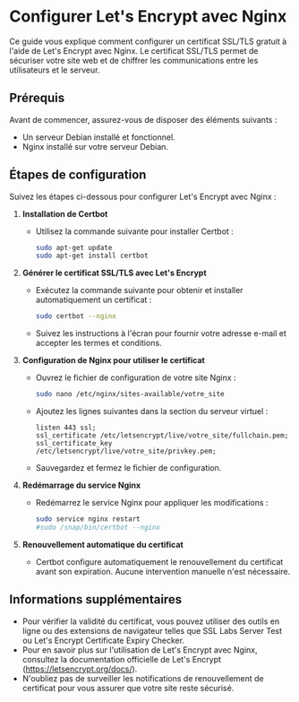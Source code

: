 # Configurer Let's Encrypt avec Nginx

Ce guide vous explique comment configurer un certificat SSL/TLS gratuit à l'aide de Let's Encrypt avec Nginx. Le certificat SSL/TLS permet de sécuriser votre site web et de chiffrer les communications entre les utilisateurs et le serveur.

## Prérequis

Avant de commencer, assurez-vous de disposer des éléments suivants :

- Un serveur Debian installé et fonctionnel.
- Nginx installé sur votre serveur Debian.

## Étapes de configuration

Suivez les étapes ci-dessous pour configurer Let's Encrypt avec Nginx :

1. **Installation de Certbot**

   - Utilisez la commande suivante pour installer Certbot :

     ```bash
     sudo apt-get update
     sudo apt-get install certbot
     ```

2. **Générer le certificat SSL/TLS avec Let's Encrypt**

   - Exécutez la commande suivante pour obtenir et installer automatiquement un certificat :

     ```bash
     sudo certbot --nginx
     ```

   - Suivez les instructions à l'écran pour fournir votre adresse e-mail et accepter les termes et conditions.

3. **Configuration de Nginx pour utiliser le certificat**

   - Ouvrez le fichier de configuration de votre site Nginx :

     ```bash
     sudo nano /etc/nginx/sites-available/votre_site
     ```

   - Ajoutez les lignes suivantes dans la section du serveur virtuel :

     ```nginx
     listen 443 ssl;
     ssl_certificate /etc/letsencrypt/live/votre_site/fullchain.pem;
     ssl_certificate_key /etc/letsencrypt/live/votre_site/privkey.pem;
     ```

   - Sauvegardez et fermez le fichier de configuration.

4. **Redémarrage du service Nginx**

   - Redémarrez le service Nginx pour appliquer les modifications :

     ```bash
     sudo service nginx restart
     #sudo /snap/bin/certbot --nginx
     ```

5. **Renouvellement automatique du certificat**

   - Certbot configure automatiquement le renouvellement du certificat avant son expiration. Aucune intervention manuelle n'est nécessaire.

## Informations supplémentaires

- Pour vérifier la validité du certificat, vous pouvez utiliser des outils en ligne ou des extensions de navigateur telles que SSL Labs Server Test ou Let's Encrypt Certificate Expiry Checker.
- Pour en savoir plus sur l'utilisation de Let's Encrypt avec Nginx, consultez la documentation officielle de Let's Encrypt (https://letsencrypt.org/docs/).
- N'oubliez pas de surveiller les notifications de renouvellement de certificat pour vous assurer que votre site reste sécurisé.
